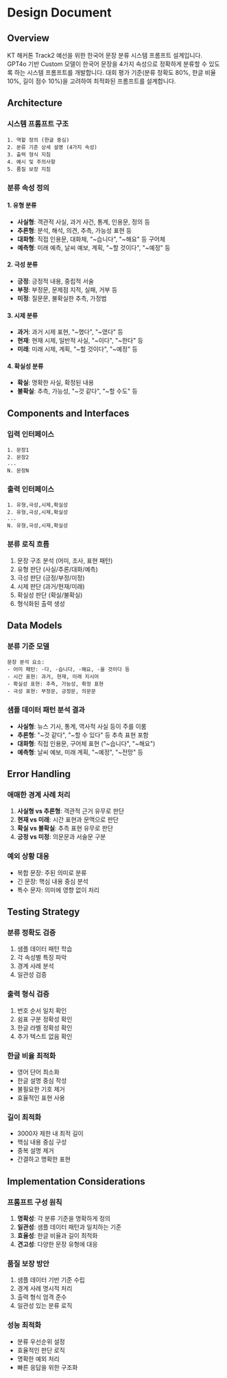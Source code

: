# Design Document

## Overview

KT 해커톤 Track2 예선을 위한 한국어 문장 분류 시스템 프롬프트 설계입니다. GPT4o 기반 Custom 모델이 한국어 문장을 4가지 속성으로 정확하게 분류할 수 있도록 하는 시스템 프롬프트를 개발합니다. 대회 평가 기준(분류 정확도 80%, 한글 비율 10%, 길이 점수 10%)을 고려하여 최적화된 프롬프트를 설계합니다.

## Architecture

### 시스템 프롬프트 구조
```
1. 역할 정의 (한글 중심)
2. 분류 기준 상세 설명 (4가지 속성)
3. 출력 형식 지침
4. 예시 및 주의사항
5. 품질 보장 지침
```

### 분류 속성 정의

#### 1. 유형 분류
- **사실형**: 객관적 사실, 과거 사건, 통계, 인용문, 정의 등
- **추론형**: 분석, 해석, 의견, 추측, 가능성 표현 등  
- **대화형**: 직접 인용문, 대화체, "~습니다", "~해요" 등 구어체
- **예측형**: 미래 예측, 날씨 예보, 계획, "~할 것이다", "~예정" 등

#### 2. 극성 분류
- **긍정**: 긍정적 내용, 중립적 서술
- **부정**: 부정문, 문제점 지적, 실패, 거부 등
- **미정**: 질문문, 불확실한 추측, 가정법

#### 3. 시제 분류
- **과거**: 과거 시제 표현, "~했다", "~였다" 등
- **현재**: 현재 시제, 일반적 사실, "~이다", "~한다" 등
- **미래**: 미래 시제, 계획, "~할 것이다", "~예정" 등

#### 4. 확실성 분류
- **확실**: 명확한 사실, 확정된 내용
- **불확실**: 추측, 가능성, "~것 같다", "~할 수도" 등

## Components and Interfaces

### 입력 인터페이스
```
1. 문장1
2. 문장2
...
N. 문장N
```

### 출력 인터페이스
```
1. 유형,극성,시제,확실성
2. 유형,극성,시제,확실성
...
N. 유형,극성,시제,확실성
```

### 분류 로직 흐름
1. 문장 구조 분석 (어미, 조사, 표현 패턴)
2. 유형 판단 (사실/추론/대화/예측)
3. 극성 판단 (긍정/부정/미정)
4. 시제 판단 (과거/현재/미래)
5. 확실성 판단 (확실/불확실)
6. 형식화된 출력 생성

## Data Models

### 분류 기준 모델
```
문장 분석 요소:
- 어미 패턴: -다, -습니다, -해요, -을 것이다 등
- 시간 표현: 과거, 현재, 미래 지시어
- 확실성 표현: 추측, 가능성, 확정 표현
- 극성 표현: 부정문, 긍정문, 의문문
```

### 샘플 데이터 패턴 분석 결과
- **사실형**: 뉴스 기사, 통계, 역사적 사실 등이 주를 이룸
- **추론형**: "~것 같다", "~할 수 있다" 등 추측 표현 포함
- **대화형**: 직접 인용문, 구어체 표현 ("~습니다", "~해요")
- **예측형**: 날씨 예보, 미래 계획, "~예정", "~전망" 등

## Error Handling

### 애매한 경계 사례 처리
1. **사실형 vs 추론형**: 객관적 근거 유무로 판단
2. **현재 vs 미래**: 시간 표현과 문맥으로 판단
3. **확실 vs 불확실**: 추측 표현 유무로 판단
4. **긍정 vs 미정**: 의문문과 서술문 구분

### 예외 상황 대응
- 복합 문장: 주된 의미로 분류
- 긴 문장: 핵심 내용 중심 분석
- 특수 문자: 의미에 영향 없이 처리

## Testing Strategy

### 분류 정확도 검증
1. 샘플 데이터 패턴 학습
2. 각 속성별 특징 파악
3. 경계 사례 분석
4. 일관성 검증

### 출력 형식 검증
1. 번호 순서 일치 확인
2. 쉼표 구분 정확성 확인
3. 한글 라벨 정확성 확인
4. 추가 텍스트 없음 확인

### 한글 비율 최적화
- 영어 단어 최소화
- 한글 설명 중심 작성
- 불필요한 기호 제거
- 효율적인 표현 사용

### 길이 최적화
- 3000자 제한 내 최적 길이
- 핵심 내용 중심 구성
- 중복 설명 제거
- 간결하고 명확한 표현

## Implementation Considerations

### 프롬프트 구성 원칙
1. **명확성**: 각 분류 기준을 명확하게 정의
2. **일관성**: 샘플 데이터 패턴과 일치하는 기준
3. **효율성**: 한글 비율과 길이 최적화
4. **견고성**: 다양한 문장 유형에 대응

### 품질 보장 방안
1. 샘플 데이터 기반 기준 수립
2. 경계 사례 명시적 처리
3. 출력 형식 엄격 준수
4. 일관성 있는 분류 로직

### 성능 최적화
- 분류 우선순위 설정
- 효율적인 판단 로직
- 명확한 예외 처리
- 빠른 응답을 위한 구조화